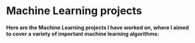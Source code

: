 #  Machine Learning projects

<h4>Here are the Machine Learning projects I have worked on, where I aimed to cover a variety of important machine learning algorithms: </h4>

